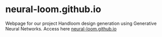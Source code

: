 # neural-loom.github.io  

Webpage for our project Handloom design generation using Generative Neural Networks. Access here [neural-loom.github.io](https://neural-loom.github.io/)
